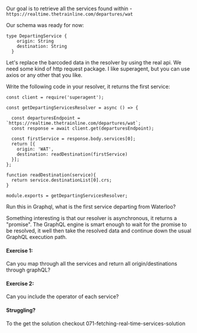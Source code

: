 Our goal is to retrieve all the services found within - `https://realtime.thetrainline.com/departures/wat`

Our schema was ready for now:

```
type DepartingService {
    origin: String
    destination: String
  }
```

Let's replace the barcoded data in the resolver by using the real api.
We need some kind of http request package. I like superagent, but you can use axios or any other that you like.

Write the following code in your resolver, it returns the first service:

```
const client = require('superagent');

const getDepartingServicesResolver = async () => {
  
  const departuresEndpoint = `https://realtime.thetrainline.com/departures/wat`;
  const response = await client.get(departuresEndpoint);
  
  const firstService = response.body.services[0];
  return [{
    origin: 'WAT',
    destination: readDestination(firstService)
  }];
};

function readDestination(service){
  return service.destinationList[0].crs;
}

module.exports = getDepartingServicesResolver;
```

Run this in Graphql, what is the first service departing from Waterloo?

Something interesting is that our resolver is asynchronous, it returns a "promise". The GraphQL engine is smart enough to wait for the promise to be resolved, it well then take the resolved data and continue down the usual GraphQL execution path.

#### Exercise 1:
Can you map through all the services and return all origin/destinations through graphQL?

#### Exercise 2:
Can you include the operator of each service?

#### Struggling?

To the get the solution checkout 071-fetching-real-time-services-solution
